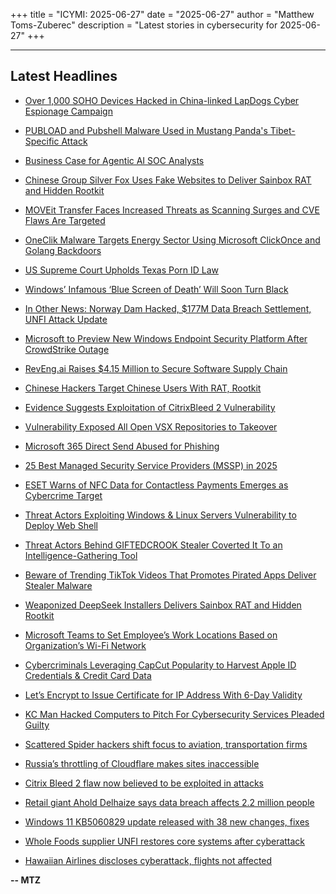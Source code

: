 +++
title = "ICYMI: 2025-06-27"
date = "2025-06-27"
author = "Matthew Toms-Zuberec"
description = "Latest stories in cybersecurity for 2025-06-27"
+++

---------------------------------------------------------------------------
## Latest Headlines
- [Over 1,000 SOHO Devices Hacked in China-linked LapDogs Cyber Espionage Campaign](https://thehackernews.com/2025/06/over-1000-soho-devices-hacked-in-china.html)

- [PUBLOAD and Pubshell Malware Used in Mustang Panda's Tibet-Specific Attack](https://thehackernews.com/2025/06/pubload-and-pubshell-malware-used-in.html)

- [Business Case for Agentic AI SOC Analysts](https://thehackernews.com/2025/06/business-case-for-agentic-ai-soc.html)

- [Chinese Group Silver Fox Uses Fake Websites to Deliver Sainbox RAT and Hidden Rootkit](https://thehackernews.com/2025/06/chinese-group-silver-fox-uses-fake.html)

- [MOVEit Transfer Faces Increased Threats as Scanning Surges and CVE Flaws Are Targeted](https://thehackernews.com/2025/06/moveit-transfer-faces-increased-threats.html)

- [OneClik Malware Targets Energy Sector Using Microsoft ClickOnce and Golang Backdoors](https://thehackernews.com/2025/06/oneclik-malware-targets-energy-sector.html)

- [US Supreme Court Upholds Texas Porn ID Law](https://www.wired.com/story/us-supreme-court-porn-age-verification-decision-2025/)

- [Windows’ Infamous ‘Blue Screen of Death’ Will Soon Turn Black](https://www.securityweek.com/windows-infamous-blue-screen-of-death-will-soon-turn-black/)

- [In Other News: Norway Dam Hacked, $177M Data Breach Settlement, UNFI Attack Update](https://www.securityweek.com/in-other-news-norway-dam-hacked-177m-data-breach-settlement-unfi-attack-update/)

- [Microsoft to Preview New Windows Endpoint Security Platform After CrowdStrike Outage](https://www.securityweek.com/microsoft-to-preview-new-windows-endpoint-security-platform-after-crowdstrike-outage/)

- [RevEng.ai Raises $4.15 Million to Secure Software Supply Chain](https://www.securityweek.com/reveng-ai-raises-4-15-million-to-secure-software-supply-chain/)

- [Chinese Hackers Target Chinese Users With RAT, Rootkit](https://www.securityweek.com/chinese-hackers-target-chinese-users-with-rat-rootkit/)

- [Evidence Suggests Exploitation of CitrixBleed 2 Vulnerability](https://www.securityweek.com/evidence-suggests-exploitation-of-citrixbleed-2-vulnerability/)

- [Vulnerability Exposed All Open VSX Repositories to Takeover](https://www.securityweek.com/vulnerability-exposed-all-open-vsx-repositories-to-takeover/)

- [Microsoft 365 Direct Send Abused for Phishing](https://www.securityweek.com/microsoft-365-direct-send-abused-for-phishing/)

- [25 Best Managed Security Service Providers (MSSP) in 2025](https://cybersecuritynews.com/mssp-providers/)

- [ESET Warns of NFC Data for Contactless Payments Emerges as Cybercrime Target](https://cybersecuritynews.com/eset-warns-of-nfc-data-for-contactless-payments/)

- [Threat Actors Exploiting Windows & Linux Servers Vulnerability to Deploy Web Shell](https://cybersecuritynews.com/threat-actors-exploiting-windows-linux-servers-vulnerability/)

- [Threat Actors Behind GIFTEDCROOK Stealer Coverted It To an Intelligence-Gathering Tool](https://cybersecuritynews.com/threat-actors-behind-giftedcrook-stealer-coverted-it/)

- [Beware of Trending TikTok Videos That Promotes Pirated Apps Deliver Stealer Malware](https://cybersecuritynews.com/beware-of-trending-tiktok-videos-that-promotes-pirated-apps/)

- [Weaponized DeepSeek Installers Delivers Sainbox RAT and Hidden Rootkit](https://cybersecuritynews.com/weaponized-deepseek-installers-delivers-sainbox-rat/)

- [Microsoft Teams to Set Employee’s Work Locations Based on Organization’s Wi-Fi Network](https://cybersecuritynews.com/microsoft-teams-employees-work-locations/)

- [Cybercriminals Leveraging CapCut Popularity to Harvest Apple ID Credentials & Credit Card Data](https://cybersecuritynews.com/cybercriminals-leveraging-capcut-popularity/)

- [Let’s Encrypt to Issue Certificate for IP Address With 6-Day Validity](https://cybersecuritynews.com/lets-encrypt-ip-certificates/)

- [KC Man Hacked Computers to Pitch For Cybersecurity Services Pleaded Guilty](https://cybersecuritynews.com/hacked-computers-cybersecurity-services/)

- [Scattered Spider hackers shift focus to aviation, transportation firms](https://www.bleepingcomputer.com/news/security/scattered-spider-hackers-shift-focus-to-aviation-transportation-firms/)

- [Russia’s throttling of Cloudflare makes sites inaccessible](https://www.bleepingcomputer.com/news/technology/russias-throttling-of-cloudflare-makes-sites-inaccessible/)

- [Citrix Bleed 2 flaw now believed to be exploited in attacks](https://www.bleepingcomputer.com/news/security/citrix-bleed-2-flaw-now-believed-to-be-exploited-in-attacks/)

- [Retail giant Ahold Delhaize says data breach affects 2.2 million people](https://www.bleepingcomputer.com/news/security/retail-giant-ahold-delhaize-says-data-breach-affects-22-million-people/)

- [Windows 11 KB5060829 update released with 38 new changes, fixes](https://www.bleepingcomputer.com/news/microsoft/windows-11-kb5060829-update-released-with-38-new-changes-fixes/)

- [Whole Foods supplier UNFI restores core systems after cyberattack](https://www.bleepingcomputer.com/news/security/whole-foods-supplier-unfi-restores-core-systems-after-cyberattack/)

- [Hawaiian Airlines discloses cyberattack, flights not affected](https://www.bleepingcomputer.com/news/security/hawaiian-airlines-discloses-cyberattack-flights-not-affected/)

**-- MTZ**